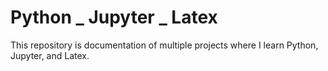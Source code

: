 # Python _ Jupyter _ Latex

This repository is documentation of multiple projects where I learn Python, Jupyter, and Latex.
